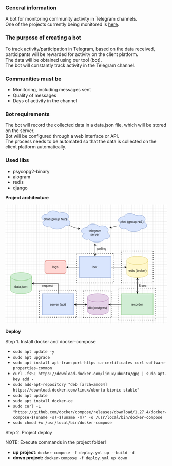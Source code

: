 ### **General information**

A bot for monitoring community activity in Telegram channels.\
One of the projects currently being monitored is [here](https://t.me/mizar_ai).

### ******The purpose of creating a bot****** 

To track activity/participation in Telegram, based on the data received, participants will be rewarded for activity on the client platform.\
The data will be obtained using our tool (bot).\
The bot will constantly track activity in the Telegram channel.

### **Communities must be**

* Monitoring, including messages sent
* Quality of messages
* Days of activity in the channel

### **Bot requirements**

The bot will record the collected data in a data.json file, which will be stored on the server.\
Bot will be configured through a web interface or API.\
The process needs to be automated so that the data is collected on the client platform automatically.   

### **Used libs** 
* psycopg2-binary
* aiogram
* redis
* django

**Project architecture**

![Project architecture](images/project.png "Title")


**Deploy**

Step 1. Install docker and docker-compose
- `sudo apt update -y`
- `sudo apt upgrade`
- `sudo apt install apt-transport-https ca-certificates curl software-properties-common`
- `curl -fsSL https://download.docker.com/linux/ubuntu/gpg | sudo apt-key add -`
- `sudo add-apt-repository "deb [arch=amd64] https://download.docker.com/linux/ubuntu bionic stable"`
- `sudo apt update`
- `sudo apt install docker-ce`
- `sudo curl -L "https://github.com/docker/compose/releases/download/1.27.4/docker-compose-$(uname -s)-$(uname -m)" -o /usr/local/bin/docker-compose`
- `sudo chmod +x /usr/local/bin/docker-compose`

Step 2. Project deploy

NOTE: Execute commands in the project folder!
- **up project**: `docker-compose -f deploy.yml up --build -d`
- **down project:** `docker-compose -f deploy.yml up down`




